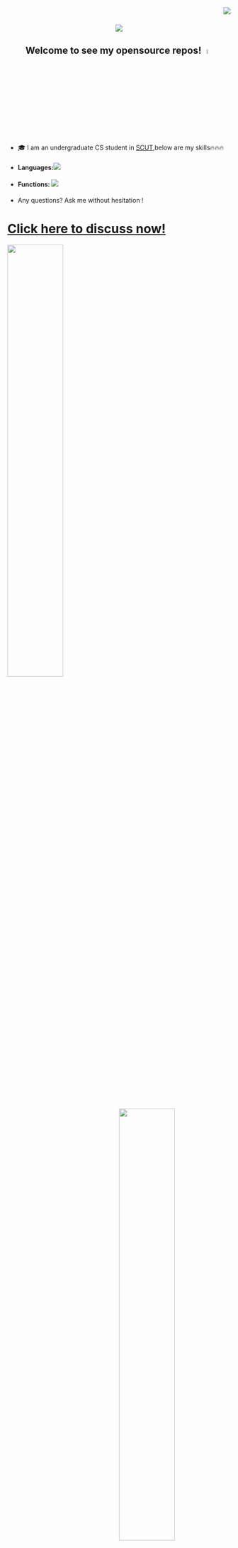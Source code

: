 <img align="right" src="https://visitor-badge.laobi.icu/badge?page_id=alexbybye/alexbybye">
<h1 align="center">
  <a href="https://git.io/typing-svg">
    <img src="https://readme-typing-svg.herokuapp.com/?lines=Hello,+There!;This+is+AlexBybye......;Welcome+to+my+github+zone!;&center=true&size=20">
  </a>
</h1>
<h2 align='center'>Welcome to see my opensource repos!<a href="https://www.gautamkrishnar.com/"><img src="https://media.giphy.com/media/hvRJCLFzcasrR4ia7z/giphy.gif" width="5%"></a>
</h2>

- 🎓 I am an undergraduate CS student in <a href="https://en.wikipedia.org/wiki/South_China_University_of_Technology">SCUT</a>,below are my skills🔥🔥🔥
- #### Languages:<a href="https://skillicons.dev"><img src="https://skillicons.dev/icons?i=cpp,python,html,css,javascript,typescript,vue,vuetify,vim,go" /></a>
- #### Functions: <a href="https://skillicons.dev"><img src="https://skillicons.dev/icons?i=anaconda,git,gitlab,ubuntu,matlab,vscode,pycharm,pinia,vite,linux" /></a>
- Any questions? Ask me without hesitation !
# <a href="https://github.com/alexbybye/alexbybye/issues">Click here to discuss now!</a>

  <div align=left>
    <a href="https://github.com/anuraghazra/github-readme-stats" title="Go to Source">
      <img align="left" width=50% src="https://github-readme-stats.vercel.app/api?username=alexbybye&show_icons=true&theme=react&border_color=61dafb&hide_border=true" />
    </a>
    <a href="https://github.com/anuraghazra/github-readme-stats">
      <img align="right" width=50% src="https://github-readme-stats.vercel.app/api/top-langs/?username=alexbybye&hide=c%23,powershell,Mathematica,Ruby,Objective-C,Objective-C%2b%2b,Cuda&title_color=61dafb&text_color=ffffff&icon_color=61dafb&bg_color=20232a&langs_count=8&layout=compact&border_color=61dafb&hide_border=true&size_weight=0.5&count_weight=0.5" />
   </a>
 </div>
  <br>
  <img src="https://github-readme-activity-graph.vercel.app/graph?username=alexbybye&theme=react-dark&bg_color=20232a&hide_border=true" width="100%"/>
  
```
  ____                  ____                      
 / __ \___  ___ ___    / __/__  __ _____________  
/ /_/ / _ \/ -_) _ \  _\ \/ _ \/ // / __/ __/ -_) 
\____/ .__/\__/_//_/ /___/\___/\_,_/_/  \__/\__/  
   _/_/                  __  __   _               
  / __/  _____ ______ __/ /_/ /  (_)__  ___ _     
 / _/| |/ / -_) __/ // / __/ _ \/ / _ \/ _ `/ _ _ 
/___/|___/\__/_/  \_, /\__/_//_/_/_//_/\_, (_|_|_)
                 /___/                /___/       
```

### Recently, I've finished my front-end learning, and here are my to-do repo:
<a href="https://github.com/AlexBybye/Githubtools_Summary">
  <img align="center" src="https://github-readme-stats.vercel.app/api/pin/?username=alexbybye&repo=Githubtools_Summary&theme=buefy" />
</a>
 <-Yes,begin when damn finals over...
  
### Also, I've try something special like optimization,machine-learning and deeplearning:
<a href="https://github.com/AlexBybye/Resnet50-TinyViT_5M-KD">
  <img align="center" src="https://github-readme-stats.vercel.app/api/pin/?username=alexbybye&repo=Resnet50-TinyViT_5M-KD&theme=automatic" />
</a>

<a href="https://github.com/AlexBybye/Make_Video_Great_Again">
  <img align="center" src="https://github-readme-stats.vercel.app/api/pin/?username=alexbybye&repo=Make_Video_Great_Again&theme=automatic" />
</a>

<a href="https://github.com/AlexBybye/MetaevoBox_EACO">
  <img align="center" src="https://github-readme-stats.vercel.app/api/pin/?username=alexbybye&repo=MetaevoBox_EACO&theme=automatic" />
</a>

